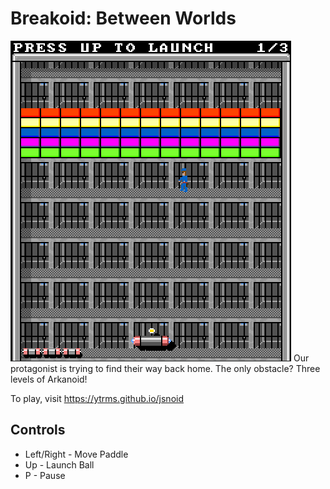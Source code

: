 # Breakoid: Between Worlds

![](screenshot_lv1.png)
Our protagonist is trying to find their way back home. The only obstacle? Three levels of Arkanoid!

To play, visit https://ytrms.github.io/jsnoid

## Controls

- Left/Right - Move Paddle
- Up - Launch Ball
- P - Pause